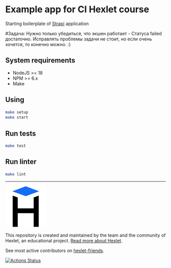 # Example app for CI Hexlet course

Starting boilerplate of [Strapi](https://strapi.io/) application

#Задача:
Нужно только убедиться, что экшен работает - Статуса failed достаточно.
Исправлять проблемы задачи не стоит, но если очень хочется, то конечно можно. :)


## System requirements

* NodeJS >= 18
* NPM >= 6.x
* Make

## Using

```sh
make setup
make start
```

## Run tests

```sh
make test
```

## Run linter

```sh
make lint
```

---

[![Hexlet Ltd. logo](https://raw.githubusercontent.com/Hexlet/assets/master/images/hexlet_logo128.png)](https://hexlet.io/?utm_source=github&utm_medium=link&utm_campaign=hexlet-ci-app)

This repository is created and maintained by the team and the community of Hexlet, an educational project. [Read more about Hexlet](https://hexlet.io/?utm_source=github&utm_medium=link&utm_campaign=hexlet-ci-app).

See most active contributors on [hexlet-friends](https://friends.hexlet.io/).


[![Actions Status](https://github.com/Svetlana177/hexlet-ci-app/workflows/ci-app-check/badge.svg)](https://github.com/Svetlana177/hexlet-ci-app/actions)   
